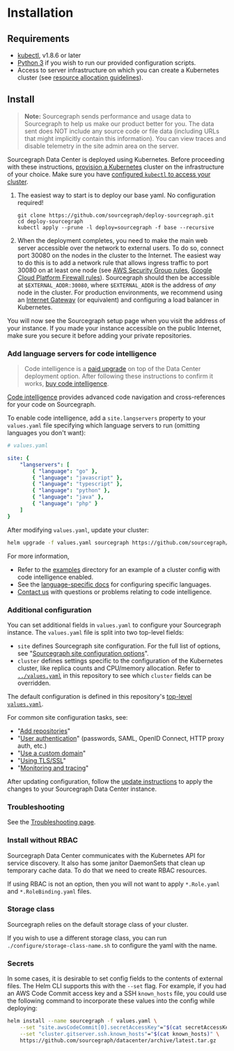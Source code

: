 # Installation

## Requirements

- [kubectl](https://kubernetes.io/docs/tasks/tools/install-kubectl/), v1.8.6 or later
- [Python 3](https://www.python.org/getit/) if you wish to run our provided configuration scripts.
- Access to server infrastructure on which you can create a Kubernetes cluster (see
  [resource allocation guidelines](scale.md)).

## Install

> **Note:** Sourcegraph sends performance and usage data to Sourcegraph to help us make our product
> better for you. The data sent does NOT include any source code or file data (including URLs that
> might implicitly contain this information). You can view traces and disable telemetry in the site
> admin area on the server.

Sourcegraph Data Center is deployed using Kubernetes. Before proceeding with these
instructions, [provision a Kubernetes](k8s.md) cluster on the infrastructure of your choice. Make
sure you have [configured `kubectl` to access your cluster](https://kubernetes.io/docs/tasks/access-application-cluster/configure-access-multiple-clusters/).

1.  The easiest way to start is to deploy our base yaml. No configuration required!

    ```
    git clone https://github.com/sourcegraph/deploy-sourcegraph.git
    cd deploy-sourcegraph
    kubectl apply --prune -l deploy=sourcegraph -f base --recursive
    ```

1.  When the deployment completes, you need to make the main web server accessible over the network to external users. To
    do so, connect port 30080 on the nodes in the cluster to the
    Internet. The easiest way to do this is to add a network rule that allows ingress traffic to port 30080 on at least
    one node
    (see
    [AWS Security Group rules](http://docs.aws.amazon.com/AmazonVPC/latest/UserGuide/VPC_SecurityGroups.html),
    [Google Cloud Platform Firewall rules](https://cloud.google.com/compute/docs/vpc/using-firewalls)).
    Sourcegraph should then be accessible at `$EXTERNAL_ADDR:30080`, where `$EXTERNAL_ADDR` is the
    address of _any_ node in the cluster. For production environments, we recommend using
    an [Internet Gateway](http://docs.aws.amazon.com/AmazonVPC/latest/UserGuide/VPC_Internet_Gateway.html) (or
    equivalent) and configuring a load balancer in Kubernetes.

You will now see the Sourcegraph setup page when you visit the address of your instance. If you made your instance
accessible on the public Internet, make sure you secure it before adding your private repositories.

### Add language servers for code intelligence

> Code intelligence is a [paid upgrade](https://about.sourcegraph.com/pricing/) on top of the Data
> Center deployment option. After following these instructions to confirm it
> works, [buy code intelligence](https://about.sourcegraph.com/contact/sales).

[Code intelligence](https://about.sourcegraph.com/docs/code-intelligence) provides advanced code
navigation and cross-references for your code on Sourcegraph.

To enable code intelligence, add a `site.langservers` property to your `values.yaml` file specifying which
language servers to run (omitting languages you don't want):

```yaml
# values.yaml

site: {
    "langservers": [
        { "language": "go" },
        { "language": "javascript" },
        { "language": "typescript" },
        { "language": "python" },
        { "language": "java" },
        { "language": "php" }
    ]
}
```

After modifying `values.yaml`, update your cluster:

```bash
helm upgrade -f values.yaml sourcegraph https://github.com/sourcegraph/datacenter/archive/$VERSION.tar.gz
```

For more information,

- Refer to the [examples](../examples) directory for an example of a cluster config with code
  intelligence enabled.
- See the [language-specific docs](https://about.sourcegraph.com/docs/code-intelligence) for
  configuring specific languages.
- [Contact us](mailto:support@sourcegraph.com) with questions or problems relating to code
  intelligence.

### Additional configuration

You can set additional fields in `values.yaml` to configure your Sourcegraph instance. The `values.yaml` file is split into two top-level fields:

- `site` defines Sourcegraph site configuration. For the full list of options, see "[Sourcegraph site configuration options](https://about.sourcegraph.com/docs/config/site)".
- `cluster` defines settings specific to the configuration of the Kubernetes cluster, like replica counts and CPU/memory
  allocation. Refer to [`../values.yaml`](../values.yaml) in this repository to see which `cluster` fields can be overridden.

The default configuration is defined in this repository's [top-level `values.yaml`](../values.yaml).

For common site configuration tasks, see:

- "[Add repositories](https://about.sourcegraph.com/docs/config/repositories)"
- "[User authentication](https://about.sourcegraph.com/docs/config/authentication)" (passwords, SAML, OpenID Connect, HTTP proxy auth, etc.)
- "[Use a custom domain](https://about.sourcegraph.com/docs/config/custom-domain)"
- "[Using TLS/SSL](https://about.sourcegraph.com/docs/config/tlsssl)"
- "[Monitoring and tracing](https://about.sourcegraph.com/docs/config/monitoring-and-tracing)"

After updating configuration, follow the [update instructions](./update.md) to apply the changes to
your Sourcegraph Data Center instance.

### Troubleshooting

See the [Troubleshooting page](troubleshoot.md).

### Install without RBAC

Sourcegraph Data Center communicates with the Kubernetes API for service discovery. It also has some janitor DaemonSets
that clean up temporary cache data. To do that we need to create RBAC resources.

If using RBAC is not an option, then you will not want to apply `*.Role.yaml` and `*.RoleBinding.yaml` files.

### Storage class

Sourcegraph relies on the default storage class of your cluster.

If you wish to use a different storage class, you can run `./configure/storage-class-name.sh` to configure the yaml with the name.

### Secrets

In some cases, it is desirable to set config fields to the contents of external files. The Helm CLI
supports this with the `--set` flag. For example, if you had an AWS Code Commit access key and a SSH
`known_hosts` file, you could use the following command to incorporate these values into the config
while deploying:

```bash
helm install --name sourcegraph -f values.yaml \
    --set "site.awsCodeCommit[0].secretAccessKey"="$(cat secretAccessKeyFile)" \
    --set "cluster.gitserver.ssh.known_hosts"="$(cat known_hosts)" \
    https://github.com/sourcegraph/datacenter/archive/latest.tar.gz
```
